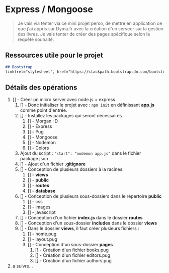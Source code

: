 # Express / Mongoose

> Je vais via tenter via ce mini projet perso, de mettre en application ce que j'ai appris sur Dyma.fr avec la création d'un serveur sur la gestion des livres.
> Je vais tenter de créer des pages spécifique selon la requête souhaité.

## Ressources utile pour le projet

```md
## Bootstrap
link(rel="stylesheet", href="https://stackpath.bootstrapcdn.com/bootstrap/4.4.1/css/bootstrap.min.css" integrity="sha384-Vkoo8x4CGsO3+Hhxv8T/Q5PaXtkKtu6ug5TOeNV6gBiFeWPGFN9MuhOf23Q9Ifjh" crossorigin="anonymous")


```

## Détails des opérations

1. [] - Créer un micro server avec node.js + express
   1. [] - Donc initialiser le projet avec : `npm init` en définissant **app.js** comme point d'entrée.
   2. [] - Installez les packages qui seront nécessaires
      1. [] - Morgan -D
      2. [] - Express
      3. [] - Pug
      4. [] - Mongoose
      5. [] - Nodemon
      6. [] - Colors
   3. Ajout du script : `"start": "nodemon app.js"` dans le fichier package.json
   4. [] - Ajout d'un fichier **.gitignore**
   5. [] - Conception de plusieurs dossiers à la racines: 
      1. [] - **views**
      2. [] - **public**
      3. [] - **routes**
      4. [] - **database**
   6. [] - Conception de plusieurs sous-dossiers dans le répertoire **public**
      1. [] - css
      2. [] - images
      3. [] - javascript
   7. [] - Conception d'un fichier **index.js** dans le dossier **routes**
   8. [] - Conception d'un sous-dossier **includes** dans le dossier **views**
   9. [] - Dans le dossier **views**, il faut créer plusieurs fichiers :
      1.  [] - home.pug
      2.  [] - layout.pug
      3.  [] - Conception d'un sous-dossier **pages**
          1.  [] - Création d'un fichier books.pug
          2.  [] - Création d'un fichier editors.pug
          3.  [] - Création d'un fichier authors.pug
2. a suivre...